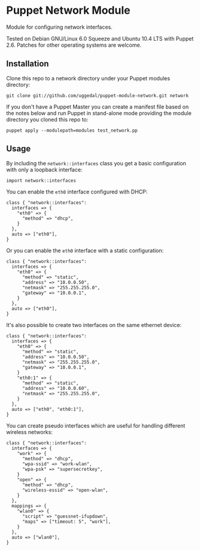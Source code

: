 Puppet Network Module
=====================

Module for configuring network interfaces.

Tested on Debian GNU/Linux 6.0 Squeeze and Ubuntu 10.4 LTS with
Puppet 2.6. Patches for other operating systems are welcome.


Installation
------------

Clone this repo to a network directory under your Puppet modules directory:

    git clone git://github.com/uggedal/puppet-module-network.git network

If you don't have a Puppet Master you can create a manifest file
based on the notes below and run Puppet in stand-alone mode
providing the module directory you cloned this repo to:

    puppet apply --modulepath=modules test_network.pp


Usage
-----

By including the `network::interfaces` class you get a basic configuration
with only a loopback interface:

    import network::interfaces

You can enable the `eth0` interface configured with DHCP:

    class { "network::interfaces":
      interfaces => {
        "eth0" => {
          "method" => "dhcp",
        }
      },
      auto => ["eth0"],
    }

Or you can enable the `eth0` interface with a static configuration:

    class { "network::interfaces":
      interfaces => {
        "eth0" => {
          "method" => "static",
          "address" => "10.0.0.50",
          "netmask" => "255.255.255.0",
          "gateway" => "10.0.0.1",
        }
      },
      auto => ["eth0"],
    }

It's also possible to create two interfaces on the same ethernet device:

    class { "network::interfaces":
      interfaces => {
        "eth0" => {
          "method" => "static",
          "address" => "10.0.0.50",
          "netmask" => "255.255.255.0",
          "gateway" => "10.0.0.1",
        }
        "eth0:1" => {
          "method" => "static",
          "address" => "10.0.0.60",
          "netmask" => "255.255.255.0",
        }
      },
      auto => ["eth0", "eth0:1"],
    }

You can create pseudo interfaces which are useful for handling different
wireless networks:


    class { "network::interfaces":
      interfaces => {
        "work" => {
          "method" => "dhcp",
          "wpa-ssid" => "work-wlan",
          "wpa-psk" => "supersecretkey",
        }
        "open" => {
          "method" => "dhcp",
          "wireless-essid" => "open-wlan",
        }
      },
      mappings => {
        "wlan0" => {
          "script" => "guessnet-ifupdown",
          "maps" => ["timeout: 5", "work"],
        }
      },
      auto => ["wlan0"],
    }
